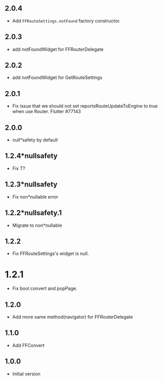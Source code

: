 ## 2.0.4

* Add `FFRouteSettings.notFound` factory constructor.

## 2.0.3

* add notFoundWidget for FFRouterDelegate

## 2.0.2

* add notFoundWidget for GetRouteSettings

## 2.0.1

* Fix issue that we should not set reportsRouteUpdateToEngine to true when use Router. Flutter #77143
  
## 2.0.0

* null*safety by default
## 1.2.4*nullsafety

* Fix T?

## 1.2.3*nullsafety

* Fix non*nullable error

## 1.2.2*nullsafety.1

* Migrate to non*nullable
## 1.2.2

* Fix FFRouteSettings's widget is null.
  
# 1.2.1

* Fix bool convert and popPage.
## 1.2.0

* Add more same method(navigator) for FFRouterDelegate

## 1.1.0

* Add FFConvert
## 1.0.0

* Initial version
